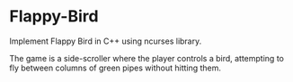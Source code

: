 # Flappy-Bird

Implement Flappy Bird in C++ using ncurses library.

The game is a side-scroller where the player controls a bird, attempting to fly between columns of green pipes without hitting them.

